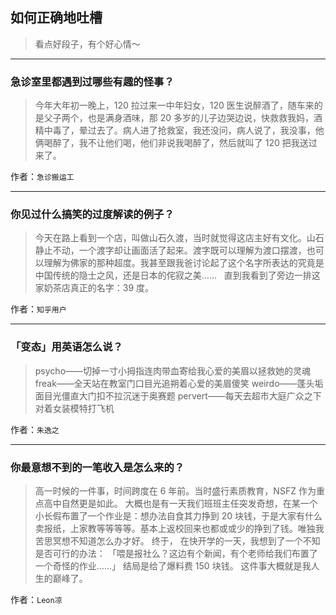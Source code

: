 ## 如何正确地吐槽

> 看点好段子，有个好心情～


 
---

### 急诊室里都遇到过哪些有趣的怪事？

> 今年大年初一晚上，120 拉过来一中年妇女，120 医生说醉酒了，随车来的是父子两个，也是满身酒味，那 20 多岁的儿子边哭边说，快救救我妈，酒精中毒了，晕过去了。病人进了抢救室，我还没问，病人说了，我没事，他俩喝醉了，我不让他们喝，他们非说我喝醉了，然后就叫了 120 把我送过来了。


作者：`急诊搬运工`

---

### 你见过什么搞笑的过度解读的例子？

> 今天在路上看到一个店，叫做山石久渡，当时就觉得这店主好有文化。山石静止不动，一个渡字却让画面活了起来。渡字既可以理解为渡口摆渡，也可以理解为佛家的那种超度。我甚至跟我爸讨论起了这个名字所表达的究竟是中国传统的隐士之风，还是日本的侘寂之美……
>  
> 直到我看到了旁边一排这家奶茶店真正的名字：39 度。


作者：`知乎用户`

---

### 「变态」用英语怎么说？

> psycho——切掉一寸小拇指连肉带血寄给我心爱的美眉以拯救她的灵魂
> freak——全天站在教室门口目光追朔着心爱的美眉傻笑
> weirdo——蓬头垢面目光僵直大门扣不拉沉迷于奥赛题
> pervert——每天去超市大庭广众之下对着女装模特打飞机


作者：`朱逸之`

---

### 你最意想不到的一笔收入是怎么来的？

> 高一时候的一件事，时间跨度在 6 年前。当时盛行素质教育，NSFZ 作为重点高中自然更是如此。
> 大概也是有一天我们班班主任突发奇想，在某一个小长假布置了一个作业是：想办法自食其力挣到 20 块钱，于是大家有什么卖报纸，上家教等等等等。基本上返校回来也都或或少的挣到了钱。唯独我苦思冥想不知道怎么办才好。
> 终于，
> 在快开学的一天，我想到了一个不知是否可行的办法：
> 「喂是报社么？这边有个新闻，有个老师给我们布置了一个奇怪的作业……」
> 结局是给了爆料费 150 块钱。
> 这件事大概就是我人生的巅峰了。


作者：`Leon凉`